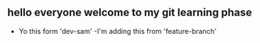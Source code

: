 ## hello everyone welcome to my git learning phase

- Yo this form 'dev-sam'
 -I'm adding this from 'feature-branch'
